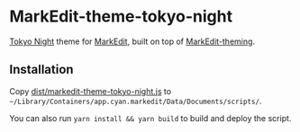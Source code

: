 # MarkEdit-theme-tokyo-night

[Tokyo Night](https://github.com/tokyo-night) theme for [MarkEdit](https://github.com/MarkEdit-app/MarkEdit), built on top of [MarkEdit-theming](https://github.com/MarkEdit-app/MarkEdit-theming).

## Installation

Copy [dist/markedit-theme-tokyo-night.js](dist/markedit-theme-tokyo-night.js) to `~/Library/Containers/app.cyan.markedit/Data/Documents/scripts/`.

You can also run `yarn install && yarn build` to build and deploy the script.
